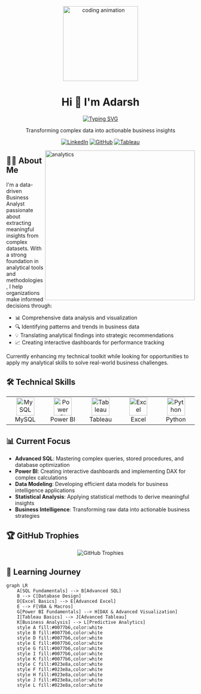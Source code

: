 <div align="center">
  <img src="https://raw.githubusercontent.com/gist/patevs/b007a0e98fb216438d4cbf559fac4166/raw/88f20c9d749d756be63f22b09f3c4ac570bc5101/programming.gif" width="200" alt="coding animation">
  
  # Hi 👋 I'm Adarsh
  
  [![Typing SVG](https://readme-typing-svg.herokuapp.com?font=Fira+Code&pause=1000&color=0E6EE1&center=true&vCenter=true&width=435&lines=Business+Analyst;Data+Visualization+Specialist;SQL+%7C+Power+BI+%7C+Tableau+%7C+Excel)](https://git.io/typing-svg)
  
  <p>Transforming complex data into actionable business insights</p>
  
  [![LinkedIn](https://img.shields.io/badge/LinkedIn-0077B5?style=for-the-badge&logo=linkedin&logoColor=white)](https://www.linkedin.com/in/adarsh-pandey-b74a9b261?utm_source=share&utm_campaign=share_via&utm_content=profile&utm_medium=android_app)
  [![GitHub](https://img.shields.io/badge/GitHub-100000?style=for-the-badge&logo=github&logoColor=white)](https://github.com/AdarshPandey-22)
  [![Tableau](https://img.shields.io/badge/Tableau-E97627?style=for-the-badge&logo=Tableau&logoColor=white)](https://public.tableau.com/)
</div>

<img align="right" alt="analytics" width="400" src="https://assets-global.website-files.com/5c19020c997c25514d17d86f/614b7e249dbe1c69fad3a0f5_Analytics.gif">

## 👨‍💻 About Me

I'm a data-driven Business Analyst passionate about extracting meaningful insights from complex datasets. With a strong foundation in analytical tools and methodologies, I help organizations make informed decisions through:

- 📊 Comprehensive data analysis and visualization
- 🔍 Identifying patterns and trends in business data
- 💡 Translating analytical findings into strategic recommendations
- 📈 Creating interactive dashboards for performance tracking

Currently enhancing my technical toolkit while looking for opportunities to apply my analytical skills to solve real-world business challenges.

## 🛠️ Technical Skills

<table>
  <tr>
    <td align="center" width="96">
      <img src="https://skillicons.dev/icons?i=mysql" width="48" height="48" alt="MySQL" />
      <br>MySQL
    </td>
    <td align="center" width="96">
      <img src="https://www.vectorlogo.zone/logos/microsoft_powerbi/microsoft_powerbi-icon.svg" width="48" height="48" alt="Power BI" />
      <br>Power BI
    </td>
    <td align="center" width="96">
      <img src="https://th.bing.com/th/id/OIP.FBtyU6tzINwuAe-rpd7fhwHaEJ?w=500&h=280&rs=1&pid=ImgDetMain" width="48" height="48" alt="Tableau" />
      <br>Tableau
    </td>
    <td align="center" width="96">
      <img src="https://upload.wikimedia.org/wikipedia/commons/3/34/Microsoft_Office_Excel_(2019–present).svg" width="48" height="48" alt="Excel" />
      <br>Excel
    </td>
    <td align="center" width="96">
      <img src="https://skillicons.dev/icons?i=py" width="48" height="48" alt="Python" />
      <br>Python
    </td>
  </tr>
</table>

## 📊 Current Focus

- **Advanced SQL**: Mastering complex queries, stored procedures, and database optimization
- **Power BI**: Creating interactive dashboards and implementing DAX for complex calculations
- **Data Modeling**: Developing efficient data models for business intelligence applications
- **Statistical Analysis**: Applying statistical methods to derive meaningful insights
- **Business Intelligence**: Transforming raw data into actionable business strategies


## 🏆 GitHub Trophies

<div align="center">
  <img src="https://github-profile-trophy.vercel.app/?username=inder&theme=nord&column=7&no-frame=true&margin-w=15&margin-h=15" alt="GitHub Trophies" />
</div>


## 🌱 Learning Journey

```mermaid
graph LR
    A[SQL Fundamentals] --> B[Advanced SQL]
    B --> C[Database Design]
    D[Excel Basics] --> E[Advanced Excel]
    E --> F[VBA & Macros]
    G[Power BI Fundamentals] --> H[DAX & Advanced Visualization]
    I[Tableau Basics] --> J[Advanced Tableau]
    K[Business Analysis] --> L[Predictive Analytics]
    style A fill:#0077b6,color:white
    style B fill:#0077b6,color:white
    style D fill:#0077b6,color:white
    style E fill:#0077b6,color:white
    style G fill:#0077b6,color:white
    style I fill:#0077b6,color:white
    style K fill:#0077b6,color:white
    style C fill:#023e8a,color:white
    style F fill:#023e8a,color:white
    style H fill:#023e8a,color:white
    style J fill:#023e8a,color:white
    style L fill:#023e8a,color:white
